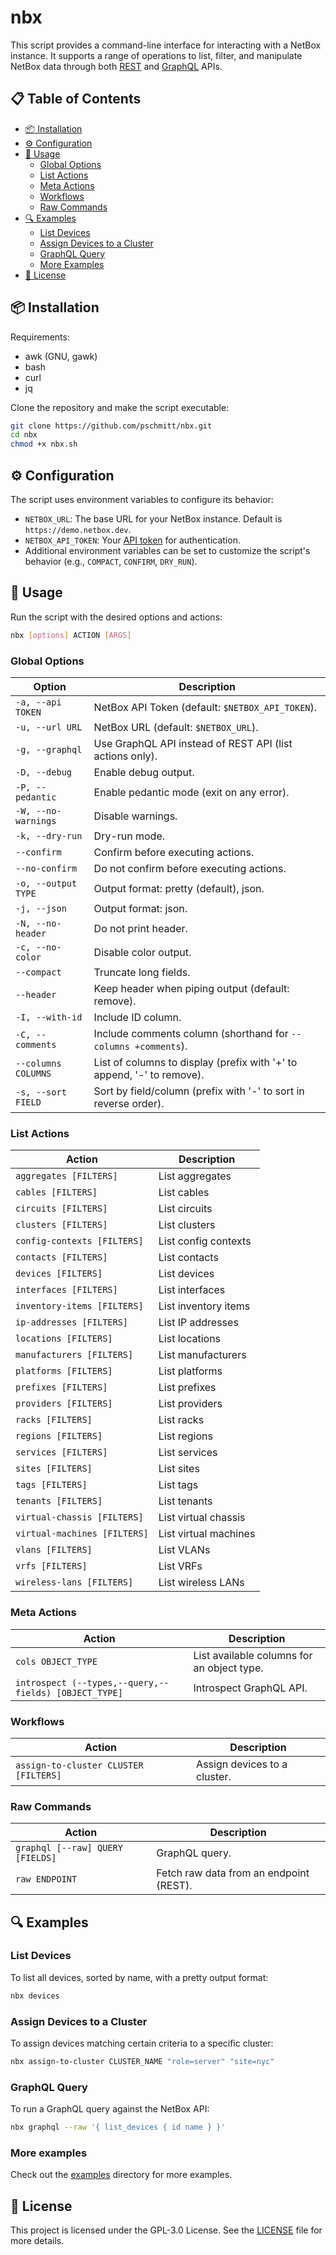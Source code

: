 # nbx

This script provides a command-line interface for interacting with a NetBox
instance. It supports a range of operations to list, filter, and manipulate
NetBox data through both [REST](https://demo.netbox.dev/static/docs/rest-api/overview/)
and [GraphQL](https://demo.netbox.dev/static/docs/graphql-api/overview/) APIs.

## 📋 Table of Contents

- [📦 Installation](#installation)
- [⚙️ Configuration](#configuration)
- [🚀 Usage](#usage)
  - [Global Options](#global-options)
  - [List Actions](#list-actions)
  - [Meta Actions](#meta-actions)
  - [Workflows](#workflows)
  - [Raw Commands](#raw-commands)
- [🔍 Examples](#examples)
  - [List Devices](#list-devices)
  - [Assign Devices to a Cluster](#assign-devices-to-a-cluster)
  - [GraphQL Query](#graphql-query)
  - [More Examples](#more-examples)
- [📜 License](#license)

## 📦 Installation

Requirements:

- awk (GNU, gawk)
- bash
- curl
- jq

Clone the repository and make the script executable:

```bash
git clone https://github.com/pschmitt/nbx.git
cd nbx
chmod +x nbx.sh
```

## ⚙️ Configuration

The script uses environment variables to configure its behavior:

- `NETBOX_URL`: The base URL for your NetBox instance. Default is `https://demo.netbox.dev`.
- `NETBOX_API_TOKEN`: Your [API token](https://demo.netbox.dev/static/docs/rest-api/authentication/) for authentication.
- Additional environment variables can be set to customize the script's behavior (e.g., `COMPACT`, `CONFIRM`, `DRY_RUN`).

## 🚀 Usage

Run the script with the desired options and actions:

```bash
nbx [options] ACTION [ARGS]
```

### Global Options

| Option              | Description                                                            |
| ------------------- | ---------------------------------------------------------------------- |
| `-a, --api TOKEN`   | NetBox API Token (default: `$NETBOX_API_TOKEN`).                       |
| `-u, --url URL`     | NetBox URL (default: `$NETBOX_URL`).                                   |
| `-g, --graphql`     | Use GraphQL API instead of REST API (list actions only).               |
| `-D, --debug`       | Enable debug output.                                                   |
| `-P, --pedantic`    | Enable pedantic mode (exit on any error).                              |
| `-W, --no-warnings` | Disable warnings.                                                      |
| `-k, --dry-run`     | Dry-run mode.                                                          |
| `--confirm`         | Confirm before executing actions.                                      |
| `--no-confirm`      | Do not confirm before executing actions.                               |
| `-o, --output TYPE` | Output format: pretty (default), json.                                 |
| `-j, --json`        | Output format: json.                                                   |
| `-N, --no-header`   | Do not print header.                                                   |
| `-c, --no-color`    | Disable color output.                                                  |
| `--compact`         | Truncate long fields.                                                  |
| `--header`          | Keep header when piping output (default: remove).                      |
| `-I, --with-id`     | Include ID column.                                                     |
| `-C, --comments`    | Include comments column (shorthand for `--columns +comments`).         |
| `--columns COLUMNS` | List of columns to display (prefix with '+' to append, '-' to remove). |
| `-s, --sort FIELD`  | Sort by field/column (prefix with '-' to sort in reverse order).       |

### List Actions

| Action                       | Description           |
| ---------------------------- | --------------------- |
| `aggregates [FILTERS]`       | List aggregates       |
| `cables [FILTERS]`           | List cables           |
| `circuits [FILTERS]`         | List circuits         |
| `clusters [FILTERS]`         | List clusters         |
| `config-contexts [FILTERS]`  | List config contexts  |
| `contacts [FILTERS]`         | List contacts         |
| `devices [FILTERS]`          | List devices          |
| `interfaces [FILTERS]`       | List interfaces       |
| `inventory-items [FILTERS]`  | List inventory items  |
| `ip-addresses [FILTERS]`     | List IP addresses     |
| `locations [FILTERS]`        | List locations        |
| `manufacturers [FILTERS]`    | List manufacturers    |
| `platforms [FILTERS]`        | List platforms        |
| `prefixes [FILTERS]`         | List prefixes         |
| `providers [FILTERS]`        | List providers        |
| `racks [FILTERS]`            | List racks            |
| `regions [FILTERS]`          | List regions          |
| `services [FILTERS]`         | List services         |
| `sites [FILTERS]`            | List sites            |
| `tags [FILTERS]`             | List tags             |
| `tenants [FILTERS]`          | List tenants          |
| `virtual-chassis [FILTERS]`  | List virtual chassis  |
| `virtual-machines [FILTERS]` | List virtual machines |
| `vlans [FILTERS]`            | List VLANs            |
| `vrfs [FILTERS]`             | List VRFs             |
| `wireless-lans [FILTERS]`    | List wireless LANs    |

### Meta Actions

| Action                                                | Description                                |
| ----------------------------------------------------- | ------------------------------------------ |
| `cols OBJECT_TYPE`                                    | List available columns for an object type. |
| `introspect (--types,--query,--fields) [OBJECT_TYPE]` | Introspect GraphQL API.                    |

### Workflows

| Action                                | Description                  |
| ------------------------------------- | ---------------------------- |
| `assign-to-cluster CLUSTER [FILTERS]` | Assign devices to a cluster. |

### Raw Commands

| Action                           | Description                             |
| -------------------------------- | --------------------------------------- |
| `graphql [--raw] QUERY [FIELDS]` | GraphQL query.                          |
| `raw ENDPOINT`                   | Fetch raw data from an endpoint (REST). |

## 🔍 Examples

### List Devices

To list all devices, sorted by name, with a pretty output format:

```bash
nbx devices
```

### Assign Devices to a Cluster

To assign devices matching certain criteria to a specific cluster:

```bash
nbx assign-to-cluster CLUSTER_NAME "role=server" "site=nyc"
```

### GraphQL Query

To run a GraphQL query against the NetBox API:

```bash
nbx graphql --raw '{ list_devices { id name } }'
```

### More examples

Check out the [examples](./examples) directory for more examples.

## 📜 License

This project is licensed under the GPL-3.0 License.
See the [LICENSE](LICENSE) file for more details.
